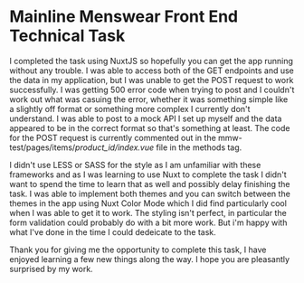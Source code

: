 # Mainline Menswear Front End Technical Task

I completed the task using NuxtJS so hopefully you can get the app running without any trouble. I was able to access both of the GET endpoints and use the data in my application, but I was unable to get the POST request to work successfully. I was getting 500 error code when trying to post and I couldn't work out what was casuing the error, whether it was something simple like a slightly off format or something more complex I currently don't understand. I was able to post to a mock API I set up myself and the data appeared to be in the correct format so that's something at least. The code for the POST request is currently commented out in the mmw-test/pages/items/_product_id/index.vue_ file in the methods tag.

I didn't use LESS or SASS for the style as I am unfamiliar with these frameworks and as I was learning to use Nuxt to complete the task I didn't want to spend the time to learn that as well and possibly delay finishing the task. I was able to implement both themes and you can switch between the themes in the app using Nuxt Color Mode which I did find particularly cool when I was able to get it to work. The styling isn't perfect, in particular the form validation could probably do with a bit more work. But i'm happy with what I've done in the time I could dedeicate to the task.

Thank you for giving me the opportunity to complete this task, I have enjoyed learning a few new things along the way. I hope you are pleasantly surprised by my work.
